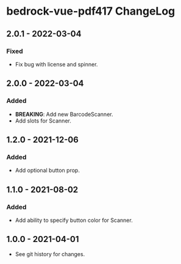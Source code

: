 # bedrock-vue-pdf417 ChangeLog

## 2.0.1 - 2022-03-04

### Fixed
- Fix bug with license and spinner.

## 2.0.0 - 2022-03-04

### Added
- **BREAKING**: Add new BarcodeScanner.
- Add slots for Scanner.

## 1.2.0 - 2021-12-06

### Added
- Add optional button prop.

## 1.1.0 - 2021-08-02

### Added
- Add ability to specify button color for Scanner.

## 1.0.0 - 2021-04-01

- See git history for changes.
